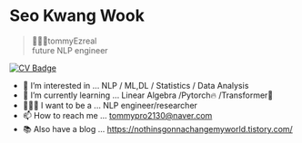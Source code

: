 # Seo Kwang Wook
> 👨🏻‍💻tommyEzreal   
> future NLP engineer     

[![CV Badge](http://img.shields.io/badge/-CV-blue?style=flat-square&logo=google%20drive&logoColor=white&link=https://drive.google.com/file/d/1hOKhMWkb_OBTJSvdE7zSj56K7Oevq9Wc/view?usp=sharing)](https://drive.google.com/file/d/1hOKhMWkb_OBTJSvdE7zSj56K7Oevq9Wc/view?usp=sharing)     

- 👀 I’m interested in ...  NLP / ML,DL / Statistics / Data Analysis         
- 🌱 I’m currently learning ... Linear Algebra /Pytorch🔥 /Transformer🤗
- 👨🏻‍💻 I want to be a ... NLP engineer/researcher
- 📫 How to reach me ... tommypro2130@naver.com
- 📚 Also have a blog ... https://nothinsgonnachangemyworld.tistory.com/













<!--
**tommyEzreal/tommyEzreal** is a ✨ _special_ ✨ repository because its `README.md` (this file) appears on your GitHub profile.

